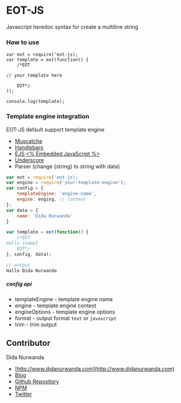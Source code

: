 # EOT-JS
Javascript heredoc syntax for create a multiline string

### How to use

```javascrit
var eot = require('eot-js);
var template = eot(function() {
	/*EOT
	
// your template here
	
	EOT*/
));

console.log(template);

```

### Template engine integration
EOT-JS default support template engine

* [Muscatche](https://github.com/janl/mustache.js)
* [Handlebars](http://handlebarsjs.com)
* [EJS <% Embedded JavaScript %>](http://www.embeddedjs.com)
* [Underscore](http://underscorejs.org/#template)
* Parser (change {string} to string with data)

```javascript
var eot = require('eot-js);
var engine = require('your-template-engine');
var config = {
	templateEngine: 'engine-name',
	engine: enging, // context
};
var data = {
	name: 'Dida Nurwanda'
}

var template = eot(function() {
	/*EOT
Hallo {name}
	EOT*/
}, config, data);

// output
Hallo Dida Nurwanda
```

##### config api
- templateEngine - template engine name
- engine - template engine context
- engineOptions - template engine options
- format - output format `text` or `javascript`
- trim - trim output

## Contributor
Dida Nurwanda

* [http://www.didanurwanda.com](http://www.didanurwanda.com)
* [Blog](http://blog.didanurwanda.com)
* [Github Repository](https://github.com/didanurwanda?tab=repositories)
* [NPM](https://www.npmjs.com/~didanurwanda)
* [Twitter](https://www.twitter.com/didanurwanda)